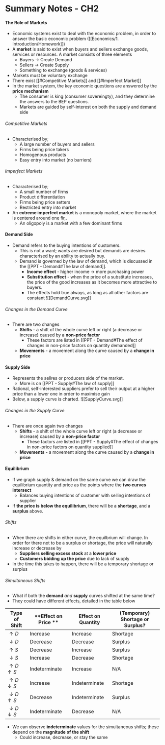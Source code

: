 # Summary Notes - CH2
#### The Role of Markets
- Economic systems exist to deal with the economic problem, in order to answer the basic economic problem ([[Economics/1. Introduction/Homework]])
- A **market** is said to exist when buyers and sellers exchange goods, services or resources. A market consists of three elements
	- Buyers $\rightarrow$ Create Demand
	- Sellers $\rightarrow$ Create Supply
	- Something to exchange (goods & services)
- Markets must be voluntary exchange
- There exist [[#Competitive Markets]] and [[#Imperfect Market]]
- In the market system, the key economic questions are answered by the **price mechanism**
	- The consumer is king (consumer sovereingty), and they determine the answers to the BEP questions.
	- Markets are guided by self-interest on both the supply and demand side

###### Competitive Markets
- Characterised by;
	- A large number of buyers and sellers
	- Firms being price takers
	- Homogenous products
	- Easy entry into market (no barriers)

###### Imperfect Markets
- Characterised by;
	- A small number of firms
	- Product differentiation
	- Firms being price setters
	- Restricted entry into market
- An **extreme imperfect market** is a monopoly market, where the market is centered around one fir,.
	- An oligopoly is a market with a few dominant firms


#### Demand Side
- Demand refers to the buying intentions of customers.
	- This is not a want; wants are desired but demands are desires characterised by an ability to actually buy.
	- Demand is governed by the law of demand, which is discussed in the [[PPT - Demand#The law of demand]].
		- **Income effect** - higher income $\rightarrow$ more purchasing power
		- **Substitution effect** - when the price of a substitute increases, the price of the good increases as it becomes more attractive to buyers.
		- The effects hold true always, as long as all other factors are constant
![[DemandCurve.svg]]

###### Changes in the Demand Curve
- There are two changes
	- **Shifts** - a shift of the whole curve left or right (a decrease or increase) caused by a **non-price factor**
		- These factors are listed in [[PPT - Demand#The effect of changes in non-price factors on quantity demanded]]
	- **Movements** - a movement along the curve caused by a **change in price**

#### Supply Side
- Represents the sellres or producers side of the market.
	- More is on [[PPT - Supply#The law of supply]]
- Rational, self-interested suppliers prefer to sell their output at a higher price than a lower one in order to maximise gain
- Below, a supply curve is charted.
![[SupplyCurve.svg]]

###### Changes in the Supply Curve
- There are once again two changes
	- **Shifts** - a shift of the whole curve left or right (a decrease or increase) caused by a **non-price factor**
		- These factors are listed in [[PPT - Supply#The effect of changes in non-price factors on quantity supplied]]
	- **Movements** - a movement along the curve caused by a **change in price**


#### Equilibrium
- If we graph supply & demand on the same curve we can draw the equilibrium quantity and price as the points where the **two curves intersect**
	- Balances buying intentions of customer with selling intentions of supplier
- If **the price is below the equilibrium**, there will be a **shortage**, and a **surplus** above.

###### Shifts
- When there are shifts in either curve, the equilbrium will change. In order for there not to be a surplus or shortage, the price will naturally increase or decrease by
	- **Suppliers selling excess stock** at a **lower price**
	- **Customers bidding up the price** due to lack of supply
- In the time this takes to happen, there will be a temporary shortage or surplus

###### Simultaneous Shifts
- What if both the **demand** *and* **supply** curves shifted at the same time?
- They could have different effects, detailed in the table below

| **Type of Shift**           | **Effect on Price ** | **Effect on Quantity** | (Temporary) **Shortage or Surplus?** |
| --------------------------- | -------------------- | ---------------------- | ------------------------------------ |
| $\uparrow D$                | Increase             | Increase               | Shortage                             |
| $\downarrow D$              | Decrease             | Decrease               | Surplus                              |
| $\uparrow S$                | Decrease             | Increase               | Surplus                              |
| $\downarrow S$              | Increase             | Decrease               | Shortage                             |
| $\uparrow D \uparrow S$     | Indeterminate        | Increase               | N/A                                  |
| $\uparrow D \downarrow S$   | Increase             | Indeterminate          | Shortage                             |
| $\downarrow D \uparrow S$   | Decrease             | Indeterminate          | Surplus                              |
| $\downarrow D \downarrow S$ | Indeterminate        | Decrease               | N/A                                     |
- We can observe **indeterminate** values for the simultaneous shifts; these depend on the **magnitude of the shift**
	- Could increase, decrease, or stay the same

